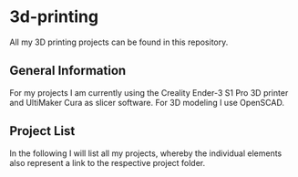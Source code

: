 # 3d-printing

All my 3D printing projects can be found in this repository.

## General Information

For my projects I am currently using the Creality Ender-3 S1 Pro 3D printer and UltiMaker Cura as slicer software. For 3D modeling I use OpenSCAD.

## Project List

In the following I will list all my projects, whereby the individual elements also represent a link to the respective project folder.
